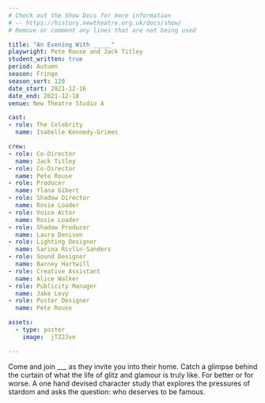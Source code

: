 ```yaml
---
# Check out the Show Docs for more information
# -- https://history.newtheatre.org.uk/docs/show/
# Remove or comment any lines that are not being used

title: "An Evening With _____"
playwright: Pete Rouse and Jack Titley
student_written: true
period: Autumn
season: Fringe
season_sort: 120
date_start: 2021-12-16
date_end: 2021-12-18
venue: New Theatre Studio A

cast:
- role: The Celebrity
  name: Isabelle Kennedy-Grimes

crew: 
- role: Co-Director
  name: Jack Titley
- role: Co-Director
  name: Pete Rouse
- role: Producer
  name: Ylana Gibert
- role: Shadow Director
  name: Rosie Loader
- role: Voice Actor
  name: Rosie Loader
- role: Shadow Producer
  name: Laura Denison
- role: Lighting Designer 
  name: Sarina Rivlin-Sanders
- role: Sound Designer 
  name: Barney Hartwill
- role: Creative Assistant 
  name: Alice Walker
- role: Publicity Manager
  name: Jake Levy
- role: Poster Designer 
  name: Pete Rouse

assets:
  - type: poster
    image: 	jTZ2Jvn

---
```

Come and join ___ as they invite you into their home. Catch a glimpse
behind the curtain of what the life of glitz and glamour is truly like. For
better or for worse.
A one hand devised character study that explores the pressures of stardom
and asks the question: who deserves to be famous.


